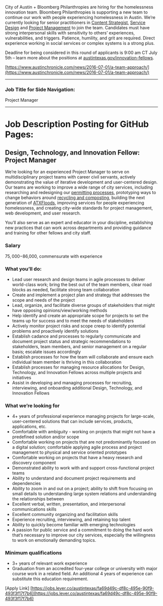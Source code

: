 City of Austin + Bloomberg Philanthropies are hiring for the homelessness innovation team. Bloomberg Philanthropies is supporting a new team to continue our work with people experiencing homelessness in Austin. We’re currently looking for senior practitioners in [Content Strategist](https://cityofaustin.github.io/innovation-fellows/join#content-strategist), [Service Design](https://cityofaustin.github.io/innovation-fellows/join#service-designer) and [Project Management](https://cityofaustin.github.io/innovation-fellows/join#project-manager) to join the team. Candidates must have strong interpersonal skills with sensitivity to others’ experiences, vulnerabilities, and triggers. Patience, humility, and grit are required. Direct experience working in social services or complex systems is a strong plus.

Deadline for being considered in this round of applicants is 9:00 am CT July 5th – learn more about the positions at [austintexas.gov/innovation-fellows](https://austintexas.gov/innovation-fellows).

[https://www.austinchronicle.com/news/2016-07-01/a-team-approach/](https://www.austinchronicle.com/news/2016-07-01/a-team-approach/)
_________________________________________________________________________
### Job Title for Side Navigation:
Project Manager

___________________________________________________________________
# Job Description Posting for GitHub Pages:

## Design, Technology, and Innovation Fellow: Project Manager
We’re looking for an experienced Project Manager to serve on multidisciplinary project teams with career civil servants, actively demonstrating the value of iterative development and user-centered design. Our teams are working to improve a wide range of city services, including researching and redesigning our [permitting processes](http://www.austintexas.gov/department/development-services), prototyping ways to change behaviors around [recycling and composting](http://www.austintexas.gov/department/austin-resource-recovery), building the next generation of [ATXFloods](https://www.atxfloods.com/), improving services for people experiencing homelessness, and creating city-wide standards for project management, web development, and user research.

You’ll also serve as an expert and educator in your discipline, establishing new practices that can work across departments and providing guidance and training for other fellows and city staff.

### Salary
$75,000-$86,000, commensurate with experience

### What you’ll do:
-   Lead user research and design teams in agile processes to deliver world-class work; bring the best out of the team members, clear road blocks as needed, facilitate strong team collaboration    
-   Create and implement a project plan and strategy that addresses the scope and needs of the project    
-   Lead, organize, and facilitate diverse groups of stakeholders that might have opposing opinions/view/working methods    
-   Help identify and create an appropriate scope for projects to set the teams up for success and to meet the needs of stakeholders    
-   Actively monitor project risks and scope creep to identify potential problems and proactively identify solutions    
-   Establish cadance and processes to regularly communicate and document project status and strategic recommendations to stakeholders, team members, and senior management on a regular basis; escalate issues accordingly    
-   Establish processes for how the team will collaborate and ensure each individual team member is thriving in this collaboration    
-   Establish processes for managing resource allocations for Design, Technology, and Innovation Fellows across multiple projects and initiatives    
-   Assist in developing and managing processes for recruiting, interviewing, and onboarding additional Design, Technology, and Innovation Fellows   

### What we’re looking for
-   4+ years of professional experience managing projects for large-scale, user-centered solutions that can include services, products, applications, etc.
-   Comfortable with ambiguity - working on projects that might not have a predefined solution and/or scope    
-   Comfortable working on projects that are not predominantly focused on a digital solution; comfortable applying agile process and project management to physical and service oriented prototypes    
-   Comfortable working on projects that have a heavy research and discovery component    
-   Demonstrated ability to work with and support cross-functional project teams    
-   Ability to understand and document project requirements and dependencies    
-   Ability to zoom in and out on a project; ability to shift from focusing on small details to understanding large system relations and understanding the relationships between    
-   Excellent verbal, written, presentation, and interpersonal communications skills    
-   Excellent community organizing and facilitation skills    
-   Experience recruiting, interviewing, and retaining top talent    
-   Ability to quickly become familiar with emerging technologies    
-   A passion for public service and a commitment to doing the hard work that’s necessary to improve our city services, especially the willingness to work on emotionally demanding topics.
   
### Minimum qualifications
-   3+ years of relevant work experience    
-   Graduation from an accredited four-year college or university with major course work in a related field. An additional 4 years of experience can substitute this education requirement.
    
[Apply Link]
[https://jobs.lever.co/austintexas/fa69d49c-df8c-495e-90f9-493f3f17f7b6](https://jobs.lever.co/austintexas/fa69d49c-df8c-495e-90f9-493f3f17f7b6)

